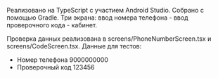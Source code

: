 <p>Реализовано на TypeScript с участием Android Studio. Собрано с помощью Gradle. Три экрана: ввод номера телефона - ввод проверочного кода - кабинет.</p>

<p>Проверка данных реализована в screens/PhoneNumberScreen.tsx и screens/CodeScreen.tsx. Данные для тестов:
  <ul>
    <li>Номер телефона 9000000000</li>
    <li>Проверочный код 123456</li>
  </ul>
</p>
